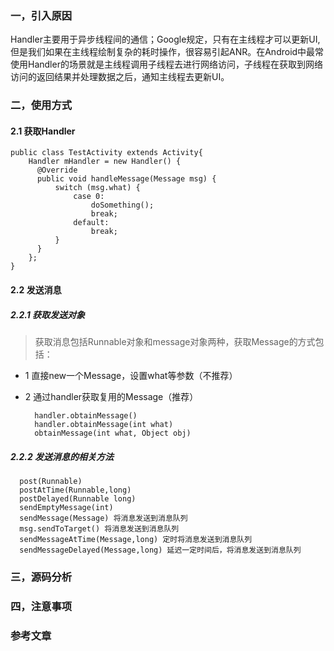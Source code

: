 ### 一，引入原因
Handler主要用于异步线程间的通信；Google规定，只有在主线程才可以更新UI,但是我们如果在主线程绘制复杂的耗时操作，很容易引起ANR。在Android中最常使用Handler的场景就是主线程调用子线程去进行网络访问，子线程在获取到网络访问的返回结果并处理数据之后，通知主线程去更新UI。

### 二，使用方式
#### 2.1 获取Handler

    public class TestActivity extends Activity{
        Handler mHandler = new Handler() {
          @Override
          public void handleMessage(Message msg) {
              switch (msg.what) {
                  case 0:
                      doSomething();
                      break;
                  default:
                      break;
              }
          }
        };
    }

#### 2.2 发送消息
##### 2.2.1 获取发送对象
> 获取消息包括Runnable对象和message对象两种，获取Message的方式包括：

- 1 直接new一个Message，设置what等参数（不推荐）
- 2 通过handler获取复用的Message（推荐）

        handler.obtainMessage()
        handler.obtainMessage(int what)
        obtainMessage(int what, Object obj)

##### 2.2.2 发送消息的相关方法

      post(Runnable)
      postAtTime(Runnable,long)
      postDelayed(Runnable long)
      sendEmptyMessage(int)
      sendMessage(Message) 将消息发送到消息队列
      msg.sendToTarget() 将消息发送到消息队列
      sendMessageAtTime(Message,long) 定时将消息发送到消息队列
      sendMessageDelayed(Message,long) 延迟一定时间后，将消息发送到消息队列

### 三，源码分析

### 四，注意事项

### 参考文章
